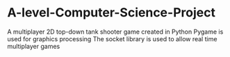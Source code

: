 # A-level-Computer-Science-Project
A multiplayer 2D top-down tank shooter game created in Python
Pygame is used for graphics processing
The socket library is used to allow real time multiplayer games
